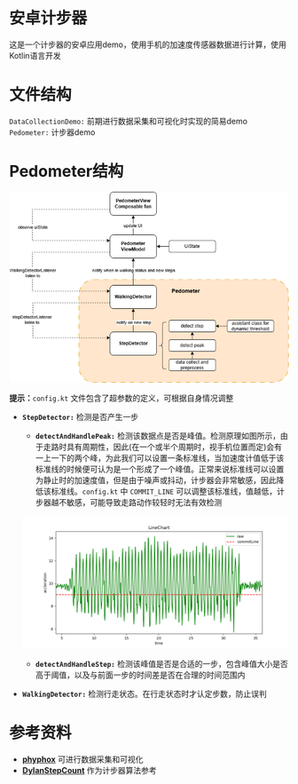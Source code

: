 # 安卓计步器
这是一个计步器的安卓应用demo，使用手机的加速度传感器数据进行计算，使用Kotlin语言开发

# 文件结构
`DataCollectionDemo:` 前期进行数据采集和可视化时实现的简易demo  
`Pedometer:` 计步器demo

# Pedometer结构
![pedometer_src_structure](./asset/pedometer_src_structure.drawio.png)

**提示：**`config.kt` 文件包含了超参数的定义，可根据自身情况调整

* **`StepDetector:`** 检测是否产生一步
    * **`detectAndHandlePeak:`** 检测该数据点是否是峰值。检测原理如图所示，由于走路时具有周期性，因此(在一个或半个周期时，视手机位置而定)会有一上一下的两个峰，为此我们可以设置一条标准线，当加速度计值低于该标准线的时候便可认为是一个形成了一个峰值。正常来说标准线可以设置为静止时的加速度值，但是由于噪声或抖动，计步器会非常敏感，因此降低该标准线。`config.kt` 中 `COMMIT_LINE` 可以调整该标准线，值越低，计步器越不敏感，可能导致走路动作较轻时无法有效检测

    ![](./asset/peak_detect_idea.png)

    * **`detectAndHandleStep:`** 检测该峰值是否是合适的一步，包含峰值大小是否高于阈值，以及与前面一步的时间差是否在合理的时间范围内
* **`WalkingDetector:`** 检测行走状态。在行走状态时才认定步数，防止误判

# 参考资料
* **[phyphox](https://phyphox.org/)** 可进行数据采集和可视化
* **[DylanStepCount](https://github.com/linglongxin24/DylanStepCount)** 作为计步器算法参考